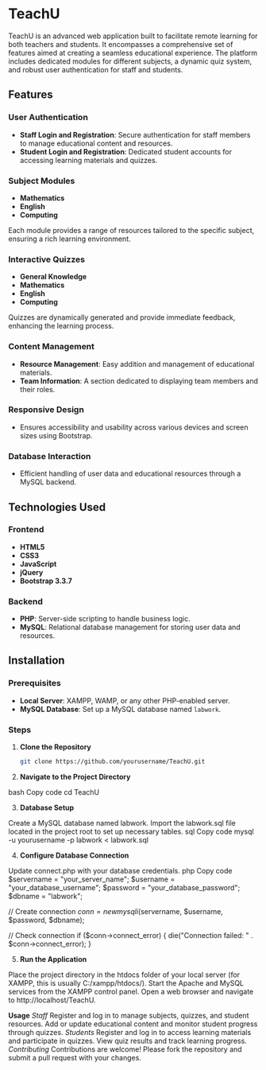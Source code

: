 # TeachU

TeachU is an advanced web application built to facilitate remote learning for both teachers and students. It encompasses a comprehensive set of features aimed at creating a seamless educational experience. The platform includes dedicated modules for different subjects, a dynamic quiz system, and robust user authentication for staff and students.

## Features

### User Authentication
- **Staff Login and Registration**: Secure authentication for staff members to manage educational content and resources.
- **Student Login and Registration**: Dedicated student accounts for accessing learning materials and quizzes.

### Subject Modules
- **Mathematics**
- **English**
- **Computing**

Each module provides a range of resources tailored to the specific subject, ensuring a rich learning environment.

### Interactive Quizzes
- **General Knowledge**
- **Mathematics**
- **English**
- **Computing**

Quizzes are dynamically generated and provide immediate feedback, enhancing the learning process.

### Content Management
- **Resource Management**: Easy addition and management of educational materials.
- **Team Information**: A section dedicated to displaying team members and their roles.

### Responsive Design
- Ensures accessibility and usability across various devices and screen sizes using Bootstrap.

### Database Interaction
- Efficient handling of user data and educational resources through a MySQL backend.

## Technologies Used

### Frontend
- **HTML5**
- **CSS3**
- **JavaScript**
- **jQuery**
- **Bootstrap 3.3.7**

### Backend
- **PHP**: Server-side scripting to handle business logic.
- **MySQL**: Relational database management for storing user data and resources.

## Installation

### Prerequisites
- **Local Server**: XAMPP, WAMP, or any other PHP-enabled server.
- **MySQL Database**: Set up a MySQL database named `labwork`.

### Steps

1. **Clone the Repository**
   ```bash
   git clone https://github.com/yourusername/TeachU.git
   
2. **Navigate to the Project Directory**

bash
Copy code
cd TeachU

3. **Database Setup**

Create a MySQL database named labwork.
Import the labwork.sql file located in the project root to set up necessary tables.
sql
Copy code
mysql -u yourusername -p labwork < labwork.sql

4. **Configure Database Connection**

Update connect.php with your database credentials.
php
Copy code
$servername = "your_server_name";
$username = "your_database_username";
$password = "your_database_password";
$dbname = "labwork";

// Create connection
$conn = new mysqli($servername, $username, $password, $dbname);

// Check connection
if ($conn->connect_error) {
    die("Connection failed: " . $conn->connect_error);
}

5. **Run the Application**

Place the project directory in the htdocs folder of your local server (for XAMPP, this is usually C:/xampp/htdocs/).
Start the Apache and MySQL services from the XAMPP control panel.
Open a web browser and navigate to http://localhost/TeachU.

**Usage**
*Staff*
Register and log in to manage subjects, quizzes, and student resources.
Add or update educational content and monitor student progress through quizzes.
*Students*
Register and log in to access learning materials and participate in quizzes.
View quiz results and track learning progress.
*Contributing*
Contributions are welcome! Please fork the repository and submit a pull request with your changes.
